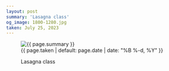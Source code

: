 ```yaml
---
layout: post
summary: 'Lasagna class'
og_image: 1800-1280.jpg
taken: July 25, 2023
---
```


<figure class="post">
<img alt="{{ page.summary }}" sizes="(min-width: 700px) 50vw, calc(100vw - 2rem)" src="{{ site.assets_url }}/1800-640.jpg" srcset="{{ site.assets_url }}/1800-320.jpg 320w, {{ site.assets_url }}/1800-640.jpg 640w, {{ site.assets_url }}/1800-960.jpg 960w, {{ site.assets_url }}/1800-1280.jpg 1280w"/>
<figcaption>
<time>{{ page.taken | default: page.date | date: "%B %-d, %Y" }}</time>
<p>Lasagna class</p>
</figcaption>
</figure>
